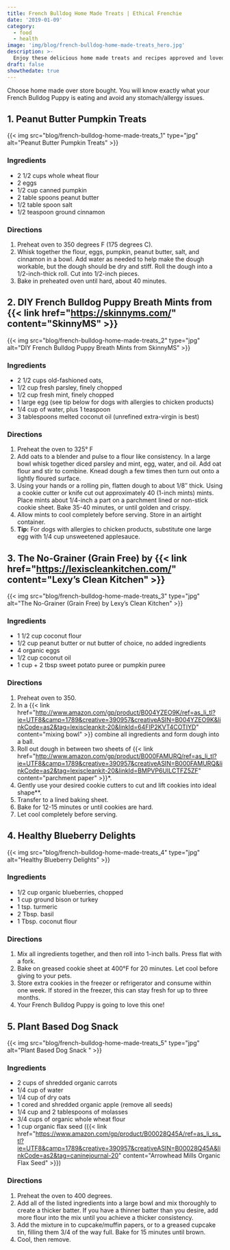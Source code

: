 ```yaml
---
title: French Bulldog Home Made Treats | Ethical Frenchie
date: '2019-01-09'
category:
  - food
  - health
image: 'img/blog/french-bulldog-home-made-treats_hero.jpg'
description: >-
  Enjoy these delicious home made treats and recipes approved and loved by the Frenchie community.
draft: false
showthedate: true
---
```


Choose home made over store bought. You will know exactly what your French Bulldog Puppy is eating and avoid any stomach/allergy issues.

## 1. Peanut Butter Pumpkin Treats
{{< img src="blog/french-bulldog-home-made-treats_1" type="jpg" alt="Peanut Butter Pumpkin Treats" >}}

### Ingredients
- 2 1/2 cups whole wheat flour
- 2 eggs
- 1/2 cup canned pumpkin
- 2 table spoons peanut butter
- 1/2 table spoon salt
- 1/2 teaspoon ground cinnamon

### Directions
1. Preheat oven to 350 degrees F (175 degrees C).
2. Whisk together the flour, eggs, pumpkin, peanut butter, salt, and cinnamon in a bowl. Add water as needed to help make the dough workable, but the dough should be dry and stiff. Roll the dough into a 1/2-inch-thick roll. Cut into 1/2-inch pieces.
3. Bake in preheated oven until hard, about 40 minutes.

## 2. DIY French Bulldog Puppy Breath Mints from {{< link href="https://skinnyms.com/" content="SkinnyMS" >}}
{{< img src="blog/french-bulldog-home-made-treats_2" type="jpg" alt="DIY French Bulldog Puppy Breath Mints from SkinnyMS" >}}

### Ingredients
- 2 1/2 cups old-fashioned oats,
- 1/2 cup fresh parsley, finely chopped
- 1/2 cup fresh mint, finely chopped
- 1 large egg (see tip below for dogs with allergies to chicken products)
- 1/4 cup of water, plus 1 teaspoon
- 3 tablespoons melted coconut oil (unrefined extra-virgin is best)

### Directions
1. Preheat the oven to 325° F
2. Add oats to a blender and pulse to a flour like consistency. In a large bowl whisk together diced parsley and mint, egg, water, and oil. Add oat flour and stir to combine. Knead dough a few times then turn out onto a lightly floured surface.
3. Using your hands or a rolling pin, flatten dough to about 1/8″ thick. Using a cookie cutter or knife cut out approximately 40 (1-inch mints) mints. Place mints about 1/4-inch a part on a parchment lined or non-stick cookie sheet. Bake 35-40 minutes, or until golden and crispy.
4. Allow mints to cool completely before serving. Store in an airtight container.
5. **Tip:** For dogs with allergies to chicken products, substitute one large egg with 1/4 cup unsweetened applesauce.

## 3. The No-Grainer (Grain Free) by {{< link href="https://lexiscleankitchen.com/" content="Lexy’s Clean Kitchen" >}}
{{< img src="blog/french-bulldog-home-made-treats_3" type="jpg" alt="The No-Grainer (Grain Free) by Lexy’s Clean Kitchen" >}}

### Ingredients
- 1 1/2 cup coconut flour
- 1/2 cup peanut butter or nut butter of choice, no added ingredients
- 4 organic eggs
- 1/2 cup coconut oil
- 1 cup + 2 tbsp sweet potato puree or pumpkin puree

### Directions
1. Preheat oven to 350.
2. In a {{< link href="http://www.amazon.com/gp/product/B004YZEO9K/ref=as_li_tl?ie=UTF8&camp=1789&creative=390957&creativeASIN=B004YZEO9K&linkCode=as2&tag=lexiscleankit-20&linkId=64FIP2KVT4COTIYD" content="mixing bowl" >}} combine all ingredients and form dough into a ball.
3. Roll out dough in between two sheets of {{< link href="http://www.amazon.com/gp/product/B000FAMURQ/ref=as_li_tl?ie=UTF8&camp=1789&creative=390957&creativeASIN=B000FAMURQ&linkCode=as2&tag=lexiscleankit-20&linkId=BMPVP6UILCTFZ5ZF" content="parchment paper" >}}*.
4. Gently use your desired cookie cutters to cut and lift cookies into ideal shape**.
5. Transfer to a lined baking sheet.
6. Bake for 12-15 minutes or until cookies are hard.
7. Let cool completely before serving.

## 4. Healthy Blueberry Delights
{{< img src="blog/french-bulldog-home-made-treats_4" type="jpg" alt="Healthy Blueberry Delights" >}}

### Ingredients
- 1/2 cup organic blueberries, chopped
- 1 cup ground bison or turkey
- 1 tsp. turmeric
- 2 Tbsp. basil
- 1 Tbsp. coconut flour

### Directions
1. Mix all ingredients together, and then roll into 1-inch balls. Press flat with a fork.
2. Bake on greased cookie sheet at 400°F for 20 minutes. Let cool before giving to your pets.
3. Store extra cookies in the freezer or refrigerator and consume within one week. If stored in the freezer, this can stay fresh for up to three months.
4. Your French Bulldog Puppy is going to love this one!

## 5. Plant Based Dog Snack 
{{< img src="blog/french-bulldog-home-made-treats_5" type="jpg" alt="Plant Based Dog Snack " >}}

### Ingredients
- 2 cups of shredded organic carrots
- 1/4 cup of water
- 1/4 cup of dry oats
- 1 cored and shredded organic apple (remove all seeds)
- 1/4 cup and 2 tablespoons of molasses
- 3/4 cups of organic whole wheat flour
- 1 cup organic flax seed ({{< link href="https://www.amazon.com/gp/product/B00028Q45A/ref=as_li_ss_tl?ie=UTF8&camp=1789&creative=390957&creativeASIN=B00028Q45A&linkCode=as2&tag=caninejournal-20" content="Arrowhead Mills Organic Flax Seed" >}})

### Directions
1. Preheat the oven to 400 degrees.
2. Add all of the listed ingredients into a large bowl and mix thoroughly to create a thicker batter. If you have a thinner batter than you desire, add more flour into the mix until you achieve a thicker consistency.
3. Add the mixture in to cupcake/muffin papers, or to a greased cupcake tin, filling them 3/4 of the way full. Bake for 15 minutes until brown.
4. Cool, then remove.
